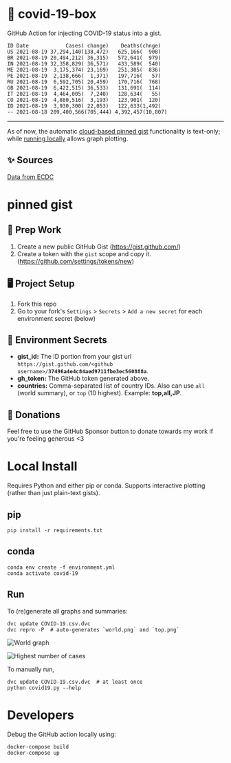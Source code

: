 # 🏥 covid-19-box

GitHub Action for injecting COVID-19 status into a gist.

```
ID Date            Cases( change)    Deaths(chnge)
US 2021-08-19 37,294,140(138,472)   625,166(  908)
BR 2021-08-19 20,494,212( 36,315)   572,641(  979)
IN 2021-08-19 32,358,829( 36,571)   433,589(  540)
ME 2021-08-19  3,175,374( 23,169)   251,305(  836)
PE 2021-08-19  2,138,666(  1,371)   197,716(   57)
RU 2021-08-19  6,592,705( 20,459)   170,716(  768)
GB 2021-08-19  6,422,515( 36,533)   131,691(  114)
IT 2021-08-19  4,464,005(  7,240)   128,634(   55)
CO 2021-08-19  4,880,516(  3,193)   123,901(  120)
ID 2021-08-19  3,930,300( 22,053)   122,633(1,492)
-- 2021-08-18 209,400,566(705,444) 4,392,457(10,807)
```

---

As of now, the automatic [cloud-based pinned gist](#pinned-gist) functionality is text-only;
while [running locally](#local-install) allows graph plotting.

## ✨ Sources

[Data from ECDC](https://www.ecdc.europa.eu/en/publications-data/download-todays-data-geographic-distribution-covid-19-cases-worldwide)

# pinned gist

## 🎒 Prep Work
1. Create a new public GitHub Gist (https://gist.github.com/)
1. Create a token with the `gist` scope and copy it. (https://github.com/settings/tokens/new)

## 🖥 Project Setup
1. Fork this repo
1. Go to your fork's `Settings` > `Secrets` > `Add a new secret` for each environment secret (below)

## 🤫 Environment Secrets
- **gist_id:** The ID portion from your gist url `https://gist.github.com/<github username>/`**`37496a4e4c84aed9711fbe3ec560888a`**.
- **gh_token:** The GitHub token generated above.
- **countries:** Comma-separated list of country IDs. Also can use `all` (world summary), or `top` (10 highest). Example: **top,all,JP**.

## 💸 Donations

Feel free to use the GitHub Sponsor button to donate towards my work if you're feeling generous <3

# Local Install

Requires Python and either pip or conda. Supports interactive plotting (rather than just plain-text gists).

## pip

```
pip install -r requirements.txt
```

## conda

```
conda env create -f environment.yml
conda activate covid-19
```

## Run

To (re)generate all graphs and summaries:

```
dvc update COVID-19.csv.dvc
dvc repro -P  # auto-generates `world.png` and `top.png`
```

![World graph](world.png)

![Highest number of cases](top.png)

To manually run,

```
dvc update COVID-19.csv.dvc  # at least once
python covid19.py --help
```

# Developers

Debug the GitHub action locally using:

```
docker-compose build
docker-compose up
```
